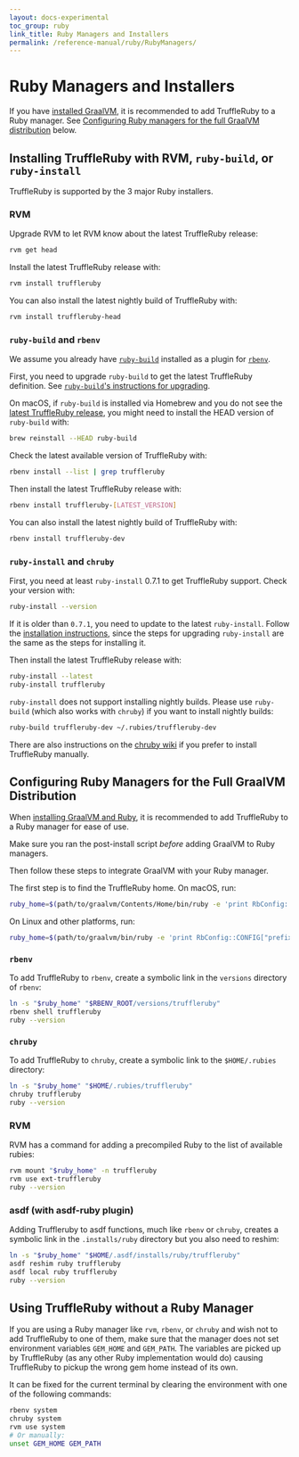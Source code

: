 ```yaml
---
layout: docs-experimental
toc_group: ruby
link_title: Ruby Managers and Installers
permalink: /reference-manual/ruby/RubyManagers/
---
```

# Ruby Managers and Installers

If you have [installed GraalVM](installing-graalvm.md), it is recommended to add TruffleRuby to a Ruby manager.
See
[Configuring Ruby managers for the full GraalVM distribution](#configuring-ruby-managers-for-the-full-graalvm-distribution) below.

## Installing TruffleRuby with RVM, `ruby-build`, or `ruby-install`

TruffleRuby is supported by the 3 major Ruby installers.

### RVM

Upgrade RVM to let RVM know about the latest TruffleRuby release:

```bash
rvm get head
```

Install the latest TruffleRuby release with:

```bash
rvm install truffleruby
```

You can also install the latest nightly build of TruffleRuby with:

```bash
rvm install truffleruby-head
```

### `ruby-build` and `rbenv`

We assume you already have [`ruby-build`](https://github.com/rbenv/ruby-build) installed as a plugin for [`rbenv`](https://github.com/rbenv/rbenv).

First, you need to upgrade `ruby-build` to get the latest TruffleRuby definition.
See [`ruby-build`'s instructions for upgrading](https://github.com/rbenv/ruby-build#upgrading).

On macOS, if `ruby-build` is installed via Homebrew and you do not see the [latest TruffleRuby release](https://github.com/oracle/truffleruby/releases/latest), you might need to install the HEAD version of `ruby-build` with:

```bash
brew reinstall --HEAD ruby-build
```

Check the latest available version of TruffleRuby with:

```bash
rbenv install --list | grep truffleruby
```

Then install the latest TruffleRuby release with:

```bash
rbenv install truffleruby-[LATEST_VERSION]
```

You can also install the latest nightly build of TruffleRuby with:

```bash
rbenv install truffleruby-dev
```

### `ruby-install` and `chruby`

First, you need at least `ruby-install` 0.7.1 to get TruffleRuby support.
Check your version with:

```bash
ruby-install --version
```

If it is older than `0.7.1`, you need to update to the latest `ruby-install`.
Follow the [installation instructions](https://github.com/postmodern/ruby-install#install), since the steps for upgrading `ruby-install` are the same as the steps for installing it.

Then install the latest TruffleRuby release with:

```bash
ruby-install --latest
ruby-install truffleruby
```

`ruby-install` does not support installing nightly builds.
Please use `ruby-build` (which also works with `chruby`) if you want to install nightly builds:

```bash
ruby-build truffleruby-dev ~/.rubies/truffleruby-dev
```

There are also instructions on the [chruby wiki](https://github.com/postmodern/chruby/wiki/TruffleRuby) if you prefer to install TruffleRuby manually.

## Configuring Ruby Managers for the Full GraalVM Distribution

When [installing GraalVM and Ruby](installing-graalvm.md), it is recommended to add TruffleRuby to a Ruby manager for ease of use.

Make sure you ran the post-install script *before* adding GraalVM to Ruby managers.

Then follow these steps to integrate GraalVM with your Ruby manager.

The first step is to find the TruffleRuby home.
On macOS, run:
```bash
ruby_home=$(path/to/graalvm/Contents/Home/bin/ruby -e 'print RbConfig::CONFIG["prefix"]')
```

On Linux and other platforms, run:
```bash
ruby_home=$(path/to/graalvm/bin/ruby -e 'print RbConfig::CONFIG["prefix"]')
```

### `rbenv`

To add TruffleRuby to `rbenv`, create a symbolic link in the `versions` directory of `rbenv`:

```bash
ln -s "$ruby_home" "$RBENV_ROOT/versions/truffleruby"
rbenv shell truffleruby
ruby --version
```

### `chruby`

To add TruffleRuby to `chruby`, create a symbolic link to the `$HOME/.rubies` directory:

```bash
ln -s "$ruby_home" "$HOME/.rubies/truffleruby"
chruby truffleruby
ruby --version
```

### RVM

RVM has a command for adding a precompiled Ruby to the list of available rubies:

```bash
rvm mount "$ruby_home" -n truffleruby
rvm use ext-truffleruby
ruby --version
```

### asdf (with asdf-ruby plugin)

Adding Truffleruby to asdf functions, much like `rbenv` or `chruby`, creates a symbolic link in the `.installs/ruby` directory but you also need to reshim:

```bash
ln -s "$ruby_home" "$HOME/.asdf/installs/ruby/truffleruby"
asdf reshim ruby truffleruby
asdf local ruby truffleruby
ruby --version
```

## Using TruffleRuby without a Ruby Manager

If you are using a Ruby manager like `rvm`, `rbenv`, or `chruby` and wish not to add TruffleRuby to one of them, make sure that the manager does not set environment variables `GEM_HOME` and `GEM_PATH`.
The variables are picked up by TruffleRuby (as any other Ruby implementation would do) causing TruffleRuby to pickup the wrong gem home instead of its own.

It can be fixed for the current terminal by clearing the environment with one of the following commands:

```bash
rbenv system
chruby system
rvm use system
# Or manually:
unset GEM_HOME GEM_PATH
```
